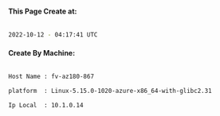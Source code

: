 
   
#### This Page Create at:

```bash

2022-10-12 - 04:17:41 UTC

```

#### Create By Machine:

```bash

Host Name : fv-az180-867

platform  : Linux-5.15.0-1020-azure-x86_64-with-glibc2.31

Ip Local  : 10.1.0.14

```

